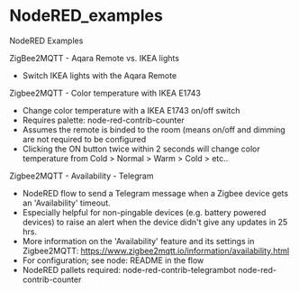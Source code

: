 # NodeRED_examples
NodeRED Examples

ZigBee2MQTT - Aqara Remote vs. IKEA lights
- Switch IKEA lights with the Aqara Remote

Zigbee2MQTT - Color temperature with IKEA E1743
- Change color temperature with a IKEA E1743 on/off switch
- Requires palette: node-red-contrib-counter
- Assumes the remote is binded to the room (means on/off and dimming are not required to be configured
- Clicking the ON button twice within 2 seconds will change color temperature from Cold > Normal > Warm > Cold > etc..

Zigbee2MQTT - Availability - Telegram
- NodeRED flow to send a Telegram message when a Zigbee device gets an 'Availability' timeout.
- Especially helpful for non-pingable devices (e.g. battery powered devices) to raise an alert when the device didn't give any updates in 25 hrs.
- More information on the 'Availability' feature and its settings in Zigbee2MQTT:
  https://www.zigbee2mqtt.io/information/availability.html
- For configuration; see node: README in the flow
- NodeRED pallets required:
    node-red-contrib-telegrambot
    node-red-contrib-counter
